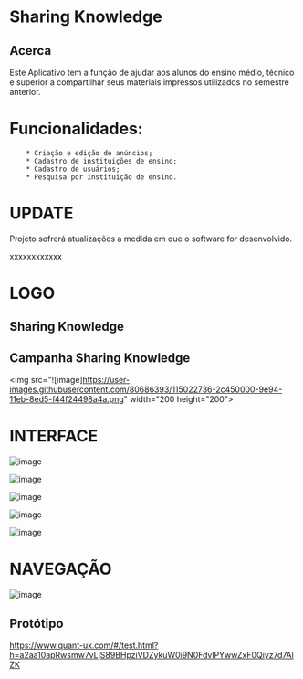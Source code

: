 # Sharing Knowledge

## Acerca


Este Aplicativo tem a função de ajudar aos alunos do ensino médio, técnico e superior a compartilhar seus materiais impressos utilizados no semestre anterior.


# Funcionalidades: 
        * Criação e edição de anúncios;
        * Cadastro de instituições de ensino; 
        * Cadastro de usuários;
        * Pesquisa por instituição de ensino.



# UPDATE
Projeto sofrerá atualizações a medida em que o software for desenvolvido.

xxxxxxxxxxxx


# LOGO

## Sharing Knowledge


## Campanha Sharing Knowledge

<img src="![image]https://user-images.githubusercontent.com/80686393/115022736-2c450000-9e94-11eb-8ed5-f44f24498a4a.png" width="200 height="200">

# INTERFACE


![image](https://user-images.githubusercontent.com/80686393/115022998-8f369700-9e94-11eb-9212-86c4f5d1b812.png)

![image](https://user-images.githubusercontent.com/80686393/115023185-d02eab80-9e94-11eb-90dc-abe81bf6fc18.png)

![image](https://user-images.githubusercontent.com/80686393/115023149-c311bc80-9e94-11eb-9cb0-315ae1c6017a.png)

![image](https://user-images.githubusercontent.com/80686393/115023346-0a984880-9e95-11eb-8a9d-c59c5a349ca6.png)


![image](https://user-images.githubusercontent.com/80686393/115023207-d886e680-9e94-11eb-9c08-480da9f7a5b6.png)

# NAVEGAÇÃO

![image](https://user-images.githubusercontent.com/80686393/115023551-55b25b80-9e95-11eb-9fd7-c22f32c13245.png)

## Protótipo

https://www.quant-ux.com/#/test.html?h=a2aa10apRwsmw7vLjS89BHpziVDZykuW0i9N0FdvlPYwwZxF0Qiyz7d7AlZK
